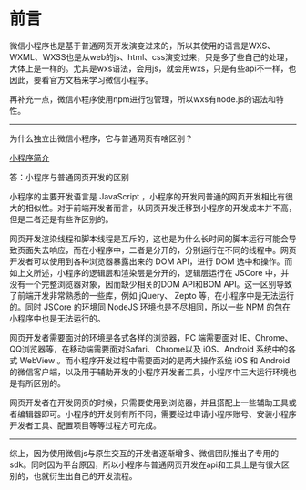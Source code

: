 # 前言

微信小程序也是基于普通网页开发演变过来的，所以其使用的语言是WXS、WXML、WXSS也是从web的js、html、css演变过来，只是多了些自己的处理，大体上是一样的。尤其是wxs语法，会用js，就会用wxs，只是有些api不一样，也因此，要看官方文档来学习微信小程序。

再补充一点，微信小程序使用npm进行包管理，所以wxs有node.js的语法和特性。

---

为什么独立出微信小程序，它与普通网页有啥区别？

[小程序简介](https://developers.weixin.qq.com/miniprogram/dev/framework/quickstart/#小程序简介)

答：小程序与普通网页开发的区别

​小程序的主要开发语言是 JavaScript ，小程序的开发同普通的网页开发相比有很大的相似性。对于前端开发者而言，从网页开发迁移到小程序的开发成本并不高，但是二者还是有些许区别的。

​网页开发渲染线程和脚本线程是互斥的，这也是为什么长时间的脚本运行可能会导致页面失去响应，而在小程序中，二者是分开的，分别运行在不同的线程中。网页开发者可以使用到各种浏览器暴露出来的 DOM API，进行 DOM 选中和操作。而如上文所述，小程序的逻辑层和渲染层是分开的，逻辑层运行在 JSCore 中，并没有一个完整浏览器对象，因而缺少相关的DOM API和BOM API。这一区别导致了前端开发非常熟悉的一些库，例如 jQuery、 Zepto 等，在小程序中是无法运行的。同时 JSCore 的环境同 NodeJS 环境也是不尽相同，所以一些 NPM 的包在小程序中也是无法运行的。

​网页开发者需要面对的环境是各式各样的浏览器，PC 端需要面对 IE、Chrome、QQ浏览器等，在移动端需要面对Safari、Chrome以及 iOS、Android 系统中的各式 WebView 。而小程序开发过程中需要面对的是两大操作系统 iOS 和 Android 的微信客户端，以及用于辅助开发的小程序开发者工具，小程序中三大运行环境也是有所区别的。

​网页开发者在开发网页的时候，只需要使用到浏览器，并且搭配上一些辅助工具或者编辑器即可。小程序的开发则有所不同，需要经过申请小程序账号、安装小程序开发者工具、配置项目等等过程方可完成。

---

综上，因为使用微信js与原生交互的开发者逐渐增多、微信团队推出了专用的sdk。同时因为平台原因，所以小程序与普通网页开发在api和工具上是有很大区别的，也就衍生出自己的开发流程。
